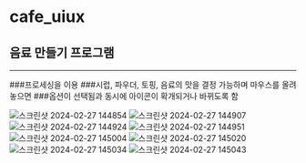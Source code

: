 # cafe_uiux

## 음료 만들기 프로그램


---


###프로세싱을 이용
###시럽, 파우더, 토핑, 음료의 맛을 결정 가능하며 마우스를 올려놓으면
###옵션이 선택됨과 동시에 아이콘이 확개되거나 바뀌도록 함

![스크린샷 2024-02-27 144854](https://github.com/mok010/cafe_uiux/assets/76732607/1efbb869-9551-4d80-9ac1-f8b5b7c13ecd)
![스크린샷 2024-02-27 144907](https://github.com/mok010/cafe_uiux/assets/76732607/8970c418-d60b-402a-ac7a-113bbc7c0f5c)
![스크린샷 2024-02-27 144924](https://github.com/mok010/cafe_uiux/assets/76732607/152a7cdd-3db4-4148-926d-2f72bc0a0287)
![스크린샷 2024-02-27 144951](https://github.com/mok010/cafe_uiux/assets/76732607/e24c696c-33d8-41f1-9b25-4f7a84198be6)
![스크린샷 2024-02-27 145004](https://github.com/mok010/cafe_uiux/assets/76732607/564b00d0-bf15-4aaf-8571-4c18c0977ad1)
![스크린샷 2024-02-27 145020](https://github.com/mok010/cafe_uiux/assets/76732607/15658ed9-8782-4fcd-86af-18f4410270f5)
![스크린샷 2024-02-27 145034](https://github.com/mok010/cafe_uiux/assets/76732607/ff4166ec-9212-4773-b0ab-8a1be98f5ee9)
![스크린샷 2024-02-27 145043](https://github.com/mok010/cafe_uiux/assets/76732607/d2d38e30-7f6b-4155-8100-8aa86e5a7faa)
